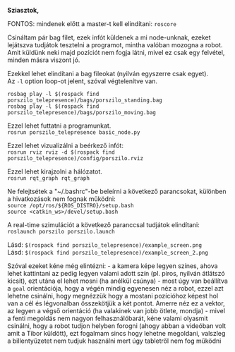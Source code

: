 __Sziasztok,__  

FONTOS: mindenek előtt a master-t kell elindítani: `roscore`  

Csináltam pár bag filet, ezek infót küldenek a mi node-unknak, 
ezeket lejátszva tudjátok tesztelni a programot, 
mintha valóban mozogna a robot.  
Amit küldünk neki majd pozíciót nem fogja látni, mivel ez
csak egy felvétel, minden másra viszont jó.

Ezekkel lehet elindítani a bag fileokat (nyilván egyszerre csak egyet).  
Az `-l` option loop-ot jelent, szóval végtelenítve van.  

`rosbag play -l $(rospack find porszilo_telepresence)/bags/porszilo_standing.bag`  
`rosbag play -l $(rospack find porszilo_telepresence)/bags/porszilo_moving.bag`  

Ezzel lehet futtatni a programunkat.  
`rosrun porszilo_telepresence basic_node.py`  

Ezzel lehet vizualizálni a beérkező infót:  
`rosrun rviz rviz -d $(rospack find porszilo_telepresence)/config/porszilo.rviz`  

Ezzel lehet kirajzolni a hálózatot.  
`rosrun rqt_graph rqt_graph`  

Ne felejtsétek a "~/.bashrc"-be beleírni a következő parancsokat, különben a hivatkozások nem fognak működni:  
`source /opt/ros/${ROS_DISTRO}/setup.bash`  
`source <catkin_ws>/devel/setup.bash`  

A real-time szimulációt a következő paranccsal tudjátok elindítani:  
`roslaunch porszilo porszilo.launch`

Lásd: `$(rospack find porszilo_telepresence)/example_screen.png`  
Lásd: `$(rospack find porszilo_telepresence)/example_screen_2.png`


Szóval ezeket kéne még elintézni: 
	- a kamera képe legyen színes, ahova lehet kattintani az pedig legyen valami adott szín (pl. piros, nyilván átlátszó kicsit), ezt utána el lehet mosni (ha anélkül csúnya)
	- most úgy van beállítva a `goal` orientációja, hogy a végén mindig egyenesen néz a robot, ezzel azt lehetne csinálni, hogy megnézzük hogy a mostani pozícióhoz képest hol van a cél és légvonalban összekötjük a két pontot. Amerre néz ez a vektor, az legyen a végső orientáció (ha valakinek van jobb ötlete, mondja)
	- mivel a fenti megoldás nem nagyon felhasználóbarát, kéne valami olyasmit csinálni, hogy a robot tudjon helyben forogni (ahogy abban a videóban volt amit a Tibor küldött), ezt fogalmam sincs hogy lehetne megoldani, valszleg a billentyűzetet nem tudjuk használni mert úgy tabletről nem fog működni
